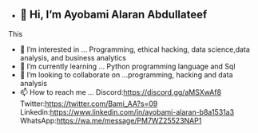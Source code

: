 - ## 👋 Hi, I’m Ayobami Alaran Abdullateef
This 
- 👀 I’m interested in ... Programming, ethical hacking, data science,data analysis, and business analytics 
- 🌱 I’m currently learning ... Python programming language and Sql
- 💞️ I’m looking to collaborate on ...programming, hacking and data analysis
- 📫 How to reach me ...
Discord:https://discord.gg/aMSXwAf8
Twitter:https://twitter.com/Bami_AA?s=09
Linkedin:https://www.linkedin.com/in/ayobami-alaran-b8a1531a3
WhatsApp:https://wa.me/message/PM7WZ25523NAP1

<!---
Ayobami6/Ayobami6 is a ✨ special ✨ repository because its `README.md` (this file) appears on your GitHub profile.
You can click the Preview link to take a look at your changes.
--->
